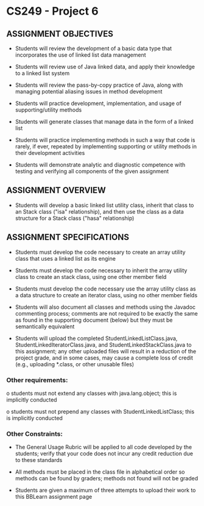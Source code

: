 # CS249 - Project 6
## ASSIGNMENT OBJECTIVES

- Students will review the development of a basic data type that incorporates the use of linked list data management

- Students will review use of Java linked data, and apply their knowledge to a linked list system

- Students will review the pass-by-copy practice of Java, along with managing potential aliasing issues in method development

- Students will practice development, implementation, and usage of supporting/utility methods

- Students will generate classes that manage data in the form of a linked list

- Students will practice implementing methods in such a way that code is rarely, if ever, repeated by implementing supporting or utility methods in their development activities

- Students will demonstrate analytic and diagnostic competence with testing and verifying all components of the given assignment

## ASSIGNMENT OVERVIEW

- Students will develop a basic linked list utility class, inherit that class to an Stack class ("isa" relationship), and then use the class as a data structure for a Stack class ("hasa" relationship)

## ASSIGNMENT SPECIFICATIONS

- Students must develop the code necessary to create an array utility class that uses a linked list as its engine

- Students must develop the code necessary to inherit the array utility class to create an stack class, using one other member field

- Students must develop the code necessary use the array utility class as a data structure to create an iterator class, using no other member fields

- Students will also document all classes and methods using the Javadoc commenting process; comments are not required to be exactly the same as found in the supporting document (below) but they must be semantically equivalent

- Students will upload the completed StudentLinkedListClass.java, StudentLinkedIteratorClass.java, and StudentLinkedStackClass.java to this assignment; any other uploaded files will result in a reduction of the project grade, and in some cases, may cause a complete loss of credit (e.g., uploading *.class, or other unusable files)

### Other requirements:

o students must not extend any classes with java.lang.object; this is implicitly conducted

o students must not prepend any classes with StudentLinkedListClass; this is implicitly conducted

### Other Constraints:

- The General Usage Rubric will be applied to all code developed by the students; verify that your code does not incur any credit reduction due to these standards

- All methods must be placed in the class file in alphabetical order so methods can be found by graders; methods not found will not be graded

- Students are given a maximum of three attempts to upload their work to this BBLearn assignment page
